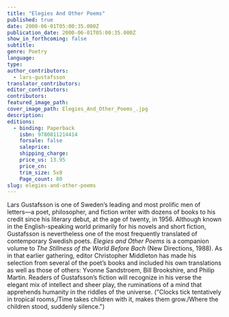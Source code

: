```yaml
---
title: "Elegies And Other Poems"
published: true
date: 2000-06-01T05:00:35.000Z
publication_date: 2000-06-01T05:00:35.000Z
show_in_forthcoming: false
subtitle:
genre: Poetry
language:
type:
author_contributors:
  - lars-gustafsson
translator_contributors:
editor_contributors:
contributors:
featured_image_path:
cover_image_path: Elegies_And_Other_Poems_.jpg
description:
editions:
  - binding: Paperback
    isbn: 9780811214414
    forsale: false
    saleprice:
    shipping_charge:
    price_us: 13.95
    price_cn:
    trim_size: 5x8
    Page_count: 80
slug: elegies-and-other-poems
---
```


Lars Gustafsson is one of Sweden’s leading and most prolific men of letters––a poet, philosopher, and fiction writer with dozens of books to his credit since his literary debut, at the age of twenty, in 1956. Although known in the English-speaking world primarily for his novels and short fiction, Gustafsson is nevertheless one of the most frequently translated of contemporary Swedish poets. _Elegies and Other Poems_ is a companion volume to _The Stillness of the World Before Bach_ (New Directions, 1988). As in that earlier gathering, editor Christopher Middleton has made his selection from several of the poet’s books and included his own translations as well as those of others: Yvonne Sandstroem, Bill Brookshire, and Philip Martin. Readers of Gustafsson’s fiction will recognize in his verse the elegant mix of intellect and sheer play, the ruminations of a mind that apprehends humanity in the riddles of the universe. ("Clocks tick tentatively in tropical rooms,/Time takes children with it, makes them grow./Where the children stood, suddenly silence.")

